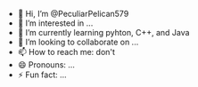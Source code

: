 - 👋 Hi, I’m @PeculiarPelican579
- 👀 I’m interested in ...
- 🌱 I’m currently learning pyhton, C++, and Java
- 💞️ I’m looking to collaborate on ...
- 📫 How to reach me: don't
- 😄 Pronouns: ...
- ⚡ Fun fact: ...

<!---
PeculiarPelican579/PeculiarPelican579 is a ✨ special ✨ repository because its `README.md` (this file) appears on your GitHub profile.
You can click the Preview link to take a look at your changes.
--->
